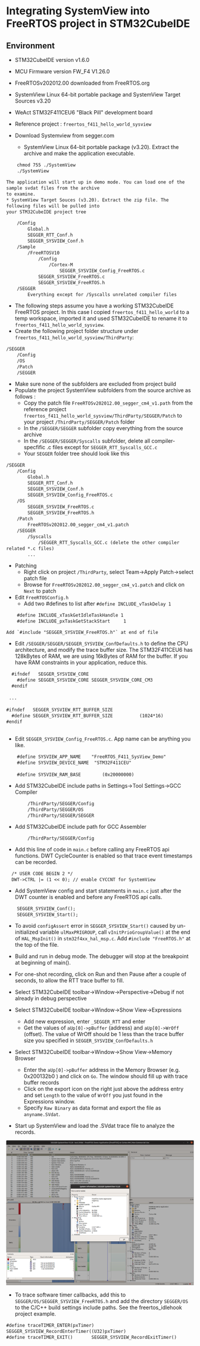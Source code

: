 # Integrating SystemView into FreeRTOS project in STM32CubeIDE

## Environment

* STM32CubeIDE version v1.6.0
* MCU Firmware version FW_F4 V1.26.0
* FreeRTOSv202012.00 downloaded from FreeRTOS.org
* SystemView Linux 64-bit portable package and SystemView Target Sources v3.20
* WeAct STM32F411CEU6 "Black Pill" development board
* Reference project : `freertos_f411_hello_world_sysview`

* Download Systemview from segger.com
	* SystemView Linux 64-bit portable package (v3.20). Extract the archive and make the application executable.
```
	chmod 755 ./SystemView
	./SystemView
```
	The application will start up in demo mode. You can load one of the sample svdat files from the archive
	to examine.
	* SystemView Target Souces (v3.20). Extract the zip file. The following files will be pulled into
	your STM32CubeIDE project tree
```
    /Config
        Global.h
        SEGGER_RTT_Conf.h
        SEGGER_SYSVIEW_Conf.h
    /Sample
        /FreeRTOSV10
            /Config
                /Cortex-M
                    SEGGER_SYSVIEW_Config_FreeRTOS.c
            SEGGER_SYSVIEW_FreeRTOS.c
            SEGGER_SYSVIEW_FreeRTOS.h        
    /SEGGER
        Everything except for /Syscalls unrelated compiler files
```
* The following steps assume you have a working STM32CubeIDE FreeRTOS project. In this case I copied 
 `freertos_f411_hello_world` to a temp workspace, imported it and used STM32CubeIDE to rename it to 
 `freertos_f411_hello_world_sysview`. 
* Create the following project folder structure under `freertos_f411_hello_world_sysview/ThirdParty`:
```
/SEGGER
	/Config
	/OS
	/Patch
	/SEGGER 
```
* Make sure none of the subfolders are excluded from project build
* Populate the project SystemView subfolders from the source archive as follows :
	* Copy the patch file `FreeRTOSv202012.00_segger_cm4_v1.path` from the reference project `freertos_f411_hello_world_sysview/ThirdParty/SEGGER/Patch` to your project `/ThirdParty/SEGGER/Patch` folder
	* In the `/SEGGER/SEGGER` subfolder copy everything from the source archive
	* In the `/SEGGER/SEGGER/Syscalls` subfolder, delete all compiler-specfific .c files except for
	 `SEGGER_RTT_Syscalls_GCC.c`
	* Your `SEGGER` folder tree should look like this
```
/SEGGER
    /Config
        Global.h
        SEGGER_RTT_Conf.h
        SEGGER_SYSVIEW_Conf.h   
        SEGGER_SYSVIEW_Config_FreeRTOS.c        
    /OS
        SEGGER_SYSVIEW_FreeRTOS.c
        SEGGER_SYSVIEW_FreeRTOS.h        
    /Patch
        FreeRTOSv202012.00_segger_cm4_v1.patch
    /SEGGER
    	/Syscalls
    		/SEGGER_RTT_Syscalls_GCC.c (delete the other compiler related *.c files)
        ...
```
* Patching 
    * Right click on project `/ThirdParty`, select Team->Apply Patch->select patch file
    * Browse for `FreeRTOSv202012.00_segger_cm4_v1.patch` and click on `Next` to patch
* Edit `FreeRTOSConfig.h`
   * Add two #defines to list after `#define INCLUDE_vTaskDelay 1`
```
    #define INCLUDE_xTaskGetIdleTaskHandle 1
    #define INCLUDE_pxTaskGetStackStart     1
```
    Add `#include "SEGGER_SYSVIEW_FreeRTOS.h"` at end of file
* Edit `/SEGGER/SEGGER/SEGGER_SYSVIEW_ConfDefaults.h` to define the CPU architecture,
and modify the trace buffer size. The STM32F411CEU6 has 128kBytes of RAM, we are using
16kBytes of RAM for the buffer. If you have RAM constraints in your application, reduce this.
```
  #ifndef   SEGGER_SYSVIEW_CORE
    #define SEGGER_SYSVIEW_CORE SEGGER_SYSVIEW_CORE_CM3
  #endif

 ...
   
#ifndef   SEGGER_SYSVIEW_RTT_BUFFER_SIZE
  #define SEGGER_SYSVIEW_RTT_BUFFER_SIZE          (1024*16)
#endif
  
```
* Edit `SEGGER_SYSVIEW_Config_FreeRTOS.c`. App name can be anything you like.
```
    #define SYSVIEW_APP_NAME    "FreeRTOS_F411_SysView_Demo"
    #define SYSVIEW_DEVICE_NAME  "STM32F411CEU" 
    
	#define SYSVIEW_RAM_BASE        (0x20000000)    
```
* Add STM32CubeIDE include paths in Settings->Tool Settings->GCC Compiler
```
        /ThirdParty/SEGGER/Config
        /ThirdParty/SEGGER/OS
        /ThirdParty/SEGGER/SEGGER
```
* Add STM32CubeIDE include path for GCC Assembler
```
        /ThirdParty/SEGGER/Config
```
* Add this line of code in `main.c`
before calling any FreeRTOS api functions. DWT CycleCounter is enabled so that trace event timestamps can be recorded. 
```
  /* USER CODE BEGIN 2 */
  DWT->CTRL |= (1 << 0); // enable CYCCNT for SystemView
```
* Add SystemView config and start statements in `main.c` just after the DWT counter is enabled and
 before any FreeRTOS api calls. 
``` 
	SEGGER_SYSVIEW_Conf();
  	SEGGER_SYSVIEW_Start();
```
* To avoid `configAssert` error in `SEGGER_SYSVIEW_Start()` caused by 
 un-initialized variable `ulMaxPRIGROUP`, call  `vInitPrioGroupValue()` at the
 end of `HAL_MspInit()` in `stm32f4xx_hal_msp.c`. Add `#include "FreeRTOS.h"` at the top of the file.
* Build and run in debug mode. The debugger will stop at the breakpoint at beginning of main().
* For one-shot recording, click on Run and then Pause after
a couple of seconds, to allow the RTT trace buffer to fill.  
* Select STM32CubeIDE toolbar->Window->Perspective->Debug if not already in debug perspective
* Select STM32CubeIDE toolbar->Window->Show View->Expressions
	* Add new expression, enter `_SEGGER_RTT` and enter
	* Get the values of `aUp[0]->pBuffer` (address) and `aUp[0]->WrOff` (offset). The value of WrOff 
	should be 1 less than the trace buffer size you specified in `SEGGER_SYSVIEW_ConfDefaults.h`
* Select  STM32CubeIDE toolbar->Window->Show View->Memory Browser
	* Enter the `aUp[0]->pBuffer` address in the Memory Browser (e.g. 0x200132b0 ) and click on `Go`. 
	The window should fill up with trace buffer records
	* Click on the export icon on the right just above the address entry and set `Length` to the value of 
	`WrOff` you just found in the Expressions window. 
	* Specify `Raw Binary` as data format and export the file as `anyname.SVdat`.
	
* Start up SystemView and load the .SVdat trace file to analyze the records.

<img src="SystemView.png" />
	
* To trace software timer callbacks, add this to `SEGGER/OS/SEGGER_SYSVIEW_FreeRTOS.h` and add the
directory `SEGGER/OS` to the C/C++ build settings include paths. See the freertos_idlehook project example.
```
#define traceTIMER_ENTER(pxTimer)	SEGGER_SYSVIEW_RecordEnterTimer((U32)pxTimer)
#define traceTIMER_EXIT()		SEGGER_SYSVIEW_RecordExitTimer()
 ```
 

